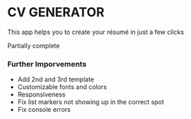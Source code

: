 # CV GENERATOR

This app helps you to create your résumé in just a few clicks

Partially complete

### Further Imporvements
- Add 2nd and 3rd template
- Customizable fonts and colors
- Responsiveness
- Fix list markers not showing up in the correct spot
- Fix console errors
